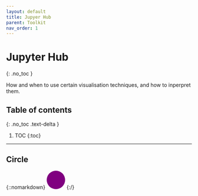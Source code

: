 ```yaml
---
layout: default
title: Jupyer Hub
parent: Toolkit
nav_order: 1
---
```


# Jupyter Hub
{: .no_toc }


How and when to use certain visualisation techniques, and how to inperpret them.
## Table of contents
{: .no_toc .text-delta }

1. TOC
{:toc}

---


## Circle

{::nomarkdown}
<svg width="50" height="50">
  <circle cx="25" cy="25" r="25" fill="purple" />
</svg>
{:/}

